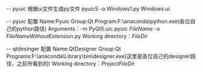
-- pyuic 根据ui文件生成py文件
 pyuic5 -o Windows1.py Windows.ui


-- pyuic 配置
Name:Pyuic
Group:Qt
Program:F:\anaconda\python.exe(各位自己的python路径)
Arguments：-m PyQt5.uic.pyuic $FileName$ -o $FileNameWithoutExtension$.py
Working directory：$FileDir$

-- qtdesinger 配置
Name:QtDesigner
Group:Qt
Programs:F:\anaconda\Library\bin\designer.exe(这里是各位自己的designer路径，之前所看到的)
Working directory：$ProjectFileDir$
